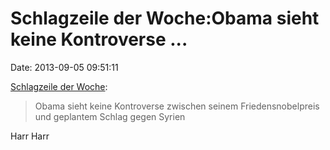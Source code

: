 Schlagzeile der Woche:Obama sieht keine Kontroverse \...
========================================================

Date: 2013-09-05 09:51:11

[Schlagzeile der
Woche](http://de.rian.ru/politics/20130904/266809628.html):

> Obama sieht keine Kontroverse zwischen seinem Friedensnobelpreis und
> geplantem Schlag gegen Syrien

Harr Harr
